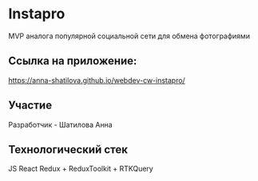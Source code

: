 # Instapro

MVP аналогa популярной социальной сети для обмена фотографиями

## Ссылка на приложение:

https://anna-shatilova.github.io/webdev-cw-instapro/

## Участие

Разработчик - Шатилова Анна

## Технологический стек

JS
React
Redux + ReduxToolkit + RTKQuery

